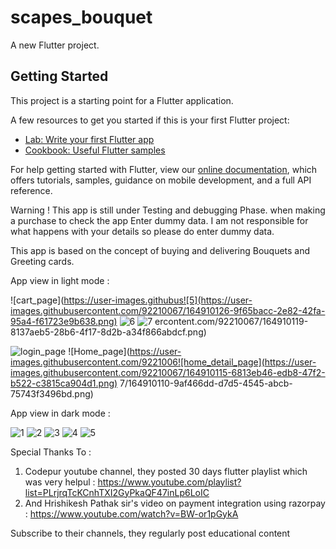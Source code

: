 # scapes_bouquet

A new Flutter project.

## Getting Started

This project is a starting point for a Flutter application.

A few resources to get you started if this is your first Flutter project:

- [Lab: Write your first Flutter app](https://flutter.dev/docs/get-started/codelab)
- [Cookbook: Useful Flutter samples](https://flutter.dev/docs/cookbook)

For help getting started with Flutter, view our
[online documentation](https://flutter.dev/docs), which offers tutorials,
samples, guidance on mobile development, and a full API reference.


Warning ! This app is still under Testing and debugging Phase. when making a purchase to check the app Enter dummy data.
I am not responsible for what happens with your details so please do enter dummy data.

This app is based on the concept of buying and delivering Bouquets and Greeting cards.

App view in light mode : 


![cart_page](https://user-images.githubus![5](https://user-images.githubusercontent.com/92210067/164910126-9f65bacc-2e82-42fa-95a4-f61723e9b638.png)
![6](https://user-images.githubusercontent.com/92210067/164910129-fe3a6014-4f8e-458d-b1b5-73bc166b4804.png)
![7](https://user-images.githubusercontent.com/92210067/164910130-be9d0aa6-a2ec-49f1-a90c-4df49e4543f1.png)
ercontent.com/92210067/164910119-8137aeb5-28b6-4f17-8d2b-a34f866abdcf.png)

![login_page](https://user-images.githubusercontent.com/92210067/164910093-4fe1570b-9a12-4bb4-ad20-57ab0dffd962.png)
![Home_page](https://user-images.githubusercontent.com/9221006![home_detail_page](https://user-images.githubusercontent.com/92210067/164910115-6813eb46-edb8-47f2-b522-c3815ca904d1.png)
7/164910110-9af466dd-d7d5-4545-abcb-75743f3496bd.png)


App view in dark mode :


![1](https://user-images.githubusercontent.com/92210067/164910146-9610a259-6d8f-4aba-89fc-b40d1285a54d.png)
![2](https://user-images.githubusercontent.com/92210067/164910147-ac9ee256-63b1-41f6-8477-5fe37839b536.png)
![3](https://user-images.githubusercontent.com/92210067/164910150-50f9d91f-4bcf-4217-a22d-865f386e66d7.png)
![4](https://user-images.githubusercontent.com/92210067/164910152-db92e7cf-6f0b-4ab9-a665-01ef5d5154e9.png)
![5](https://user-images.githubusercontent.com/92210067/164910153-42534c12-7dac-40ae-bd84-d8ce9e744f9c.png)



Special Thanks To : 
 1) Codepur youtube channel, they posted 30 days flutter playlist which was very helpul : https://www.youtube.com/playlist?list=PLrjrqTcKCnhTXI2GyPkaQF47inLp6LoIC
 2) And Hrishikesh Pathak sir's video on payment integration using razorpay : https://www.youtube.com/watch?v=BW-or1pGykA
 
 Subscribe to their channels, they regularly post educational content
